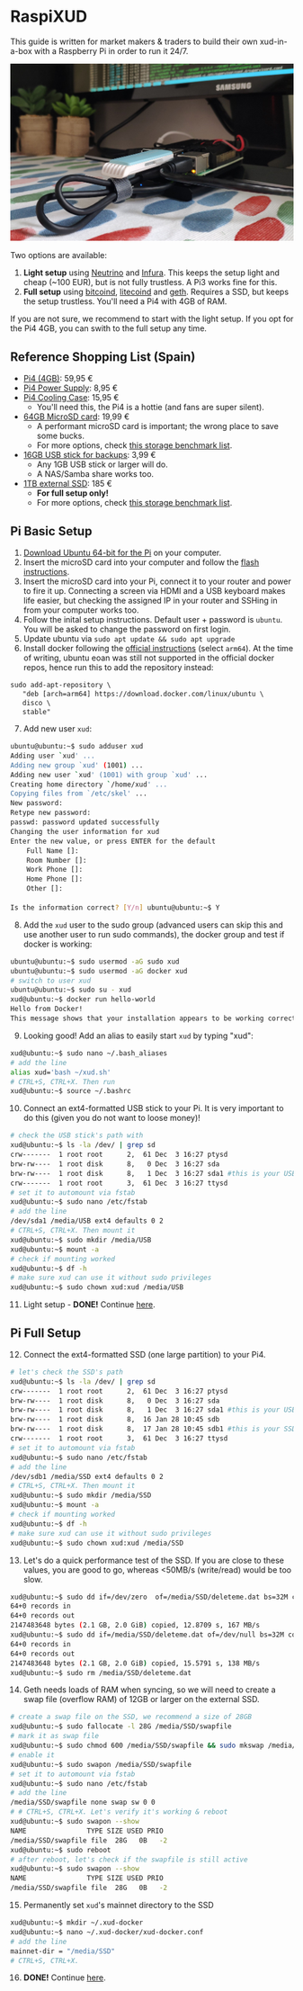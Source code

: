 # RaspiXUD

This guide is written for market makers & traders to build their own xud-in-a-box with a Raspberry Pi in order to run it 24/7.

![RaspiXUD](images/RaspiXUD.jpeg)

Two options are available:
1. **Light setup** using [Neutrino](https://github.com/lightninglabs/neutrino) and [Infura](https://infura.io/). This keeps the setup light and cheap (~100 EUR), but is not fully trustless. A Pi3 works fine for this.
2. **Full setup** using [bitcoind](https://github.com/bitcoin/bitcoin/), [litecoind](https://github.com/litecoin-project/litecoin) and [geth](https://github.com/ethereum/go-ethereum). Requires a SSD, but keeps the setup trustless. You'll need a Pi4 with 4GB of RAM.

If you are not sure, we recommend to start with the light setup. If you opt for the Pi4 4GB, you can swith to the full setup any time.

## Reference Shopping List (Spain)
* [Pi4 (4GB)](https://www.tiendatec.es/raspberry-pi/placas-base/1100-raspberry-pi-4-modelo-b-4gb-765756931182.html): 59,95 €
* [Pi4 Power Supply](https://www.tiendatec.es/raspberry-pi/raspberry-pi-alimentacion/1093-alimentador-oficial-raspberry-pi-4-usb-c-5v-3a-15w-negro-644824914886.html): 8,95 €
* [Pi4 Cooling Case](https://www.tiendatec.es/raspberry-pi/cajas/1110-caja-cofre-alta-disipacion-con-dos-ventiladores-para-raspberry-pi-4-8472496015950.html): 15,95 €
  * You'll need this, the Pi4 is a hottie (and fans are super silent).
* [64GB MicroSD card](https://www.amazon.de/dp/B07G3GMRYF/): 19,99 €
  * A performant microSD card is important; the wrong place to save some bucks.
  * For more options, check [this storage benchmark list](https://jamesachambers.com/raspberry-pi-storage-benchmarks/).
* [16GB USB stick for backups](https://www.amazon.es/PNY-FD16GATT4-EF-Memoria-color-negro/dp/B00TPG6P22/): 3,99 €
   * Any 1GB USB stick or larger will do.
   * A NAS/Samba share works too.
* [1TB external SSD](https://www.amazon.es/gp/product/B074M774TW/ref=ppx_yo_dt_b_asin_title_o01_s00?ie=UTF8&psc=1): 185 €
  * **For full setup only!**
  * For more options, check [this storage benchmark list](https://jamesachambers.com/raspberry-pi-storage-benchmarks/).

## Pi Basic Setup

1. [Download Ubuntu 64-bit for the Pi](https://ubuntu.com/download/raspberry-pi) on your computer.
2. Insert the microSD card into your computer and follow the [flash instructions](https://ubuntu.com/download/iot/installation-media).
3. Insert the microSD card into your Pi, connect it to your router and power to fire it up. Connecting a screen via HDMI and a USB keyboard makes life easier, but checking the assigned IP in your router and SSHing in from your computer works too. 
4. Follow the inital setup instructions. Default user + password is `ubuntu`. You will be asked to change the password on first login.
5. Update ubuntu via `sudo apt update && sudo apt upgrade`
6. Install docker following the [official instructions](https://docs.docker.com/install/linux/docker-ce/ubuntu/) (select `arm64`). At the time of writing, ubuntu eoan was still not supported in the official docker repos, hence run this to add the repository instead:
```
sudo add-apt-repository \
   "deb [arch=arm64] https://download.docker.com/linux/ubuntu \
   disco \
   stable"
```
7. Add new user `xud`:

```bash
ubuntu@ubuntu:~$ sudo adduser xud
Adding user `xud' ...
Adding new group `xud' (1001) ...
Adding new user `xud' (1001) with group `xud' ...
Creating home directory `/home/xud' ...
Copying files from `/etc/skel' ...
New password: 
Retype new password: 
passwd: password updated successfully
Changing the user information for xud
Enter the new value, or press ENTER for the default
	Full Name []: 
	Room Number []: 
	Work Phone []: 
	Home Phone []: 
	Other []: 

Is the information correct? [Y/n] ubuntu@ubuntu:~$ Y
```
8. Add the `xud` user to the sudo group (advanced users can skip this and use another user to run sudo commands), the docker group and test if docker is working:
```bash
ubuntu@ubuntu:~$ sudo usermod -aG sudo xud
ubuntu@ubuntu:~$ sudo usermod -aG docker xud
# switch to user xud
ubuntu@ubuntu:~$ sudo su - xud
xud@ubuntu:~$ docker run hello-world
Hello from Docker!
This message shows that your installation appears to be working correctly.
```
9. Looking good! Add an alias to easily start `xud` by typing "xud":
```bash
xud@ubuntu:~$ sudo nano ~/.bash_aliases
# add the line
alias xud='bash ~/xud.sh'
# CTRL+S, CTRL+X. Then run
xud@ubuntu:~$ source ~/.bashrc
```
10. Connect an ext4-formatted USB stick to your Pi. It is very important to do this (given you do not want to loose money)!
```bash
# check the USB stick's path with
xud@ubuntu:~$ ls -la /dev/ | grep sd
crw-------  1 root root      2,  61 Dec  3 16:27 ptysd
brw-rw----  1 root disk      8,   0 Dec  3 16:27 sda
brw-rw----  1 root disk      8,   1 Dec  3 16:27 sda1 #this is your USB Stick
crw-------  1 root root      3,  61 Dec  3 16:27 ttysd
# set it to automount via fstab
xud@ubuntu:~$ sudo nano /etc/fstab
# add the line
/dev/sda1 /media/USB ext4 defaults 0 2
# CTRL+S, CTRL+X. Then mount it
xud@ubuntu:~$ sudo mkdir /media/USB
xud@ubuntu:~$ mount -a
# check if mounting worked
xud@ubuntu:~$ df -h
# make sure xud can use it without sudo privileges
xud@ubuntu:~$ sudo chown xud:xud /media/USB
```
11. Light setup - **DONE!** Continue [here](Market%20Maker%20Guide.md#basic-setup).

## Pi Full Setup

12. Connect the ext4-formatted SSD (one large partition) to your Pi4.
```bash
# let's check the SSD's path
xud@ubuntu:~$ ls -la /dev/ | grep sd
crw-------  1 root root      2,  61 Dec  3 16:27 ptysd
brw-rw----  1 root disk      8,   0 Dec  3 16:27 sda
brw-rw----  1 root disk      8,   1 Dec  3 16:27 sda1 #this is your USB Stick
brw-rw----  1 root disk      8,  16 Jan 28 10:45 sdb
brw-rw----  1 root disk      8,  17 Jan 28 10:45 sdb1 #this is your SSD
crw-------  1 root root      3,  61 Dec  3 16:27 ttysd
# set it to automount via fstab
xud@ubuntu:~$ sudo nano /etc/fstab
# add the line
/dev/sdb1 /media/SSD ext4 defaults 0 2
# CTRL+S, CTRL+X. Then mount it
xud@ubuntu:~$ sudo mkdir /media/SSD
xud@ubuntu:~$ mount -a
# check if mounting worked
xud@ubuntu:~$ df -h
# make sure xud can use it without sudo privileges
xud@ubuntu:~$ sudo chown xud:xud /media/SSD
```
13. Let's do a quick performance test of the SSD. If you are close to these values, you are good to go, whereas <50MB/s (write/read) would be too slow.
```bash
xud@ubuntu:~$ sudo dd if=/dev/zero  of=/media/SSD/deleteme.dat bs=32M count=64 oflag=direct
64+0 records in
64+0 records out
2147483648 bytes (2.1 GB, 2.0 GiB) copied, 12.8709 s, 167 MB/s
xud@ubuntu:~$ sudo dd if=/media/SSD/deleteme.dat of=/dev/null bs=32M count=64 iflag=direct
64+0 records in
64+0 records out
2147483648 bytes (2.1 GB, 2.0 GiB) copied, 15.5791 s, 138 MB/s
xud@ubuntu:~$ sudo rm /media/SSD/deleteme.dat
```
14. Geth needs loads of RAM when syncing, so we will need to create a swap file (overflow RAM) of 12GB or larger on the external SSD.
```bash
# create a swap file on the SSD, we recommend a size of 28GB
xud@ubuntu:~$ sudo fallocate -l 28G /media/SSD/swapfile
# mark it as swap file
xud@ubuntu:~$ sudo chmod 600 /media/SSD/swapfile && sudo mkswap /media/SSD/swapfile
# enable it
xud@ubuntu:~$ sudo swapon /media/SSD/swapfile
# set it to automount via fstab
xud@ubuntu:~$ sudo nano /etc/fstab
# add the line
/media/SSD/swapfile none swap sw 0 0
# # CTRL+S, CTRL+X. Let's verify it's working & reboot
xud@ubuntu:~$ sudo swapon --show
NAME               TYPE SIZE USED PRIO
/media/SSD/swapfile file  28G   0B   -2
xud@ubuntu:~$ sudo reboot
# after reboot, let's check if the swapfile is still active
xud@ubuntu:~$ sudo swapon --show
NAME               TYPE SIZE USED PRIO
/media/SSD/swapfile file  28G   0B   -2
```
15. Permanently set `xud`'s mainnet directory to the SSD
```bash
xud@ubuntu:~$ mkdir ~/.xud-docker
xud@ubuntu:~$ nano ~/.xud-docker/xud-docker.conf
# add the line
mainnet-dir = "/media/SSD"
# CTRL+S, CTRL+X.
```
16. **DONE!** Continue [here](Market%20Maker%20Guide.md#basic-setup).